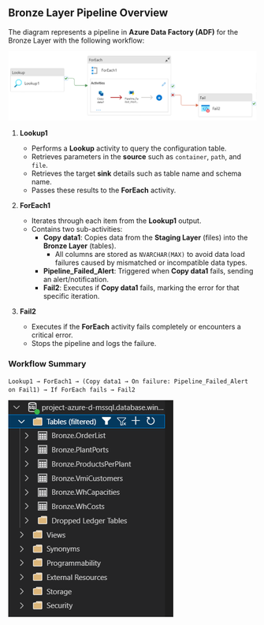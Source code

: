 ## Bronze Layer Pipeline Overview
The diagram represents a pipeline in **Azure Data Factory (ADF)** for the Bronze Layer with the following workflow:

![ADF Staging to Bronze](img_bronze/pl_staging_2_bronze.png)

1. **Lookup1**
   - Performs a **Lookup** activity to query the configuration table.
   - Retrieves parameters in the **source** such as `container`, `path`, and `file`.
   - Retrieves the target **sink** details such as table name and schema name.
   - Passes these results to the **ForEach** activity.

2. **ForEach1**
   - Iterates through each item from the **Lookup1** output.
   - Contains two sub-activities:
     - **Copy data1**: Copies data from the **Staging Layer** (files) into the **Bronze Layer** (tables).
       - All columns are stored as `NVARCHAR(MAX)` to avoid data load failures caused by mismatched or incompatible data types.
     - **Pipeline_Failed_Alert**: Triggered when **Copy data1** fails, sending an alert/notification.
     - **Fail2**: Executes if **Copy data1** fails, marking the error for that specific iteration.

3. **Fail2**
   - Executes if the **ForEach** activity fails completely or encounters a critical error.
   - Stops the pipeline and logs the failure.

### Workflow Summary

`Lookup1 → ForEach1 → (Copy data1 → On failure: Pipeline_Failed_Alert on Fail1) → If ForEach fails → Fail2`

![Data in Bronze layer](img_bronze/bronze_layer.png)
